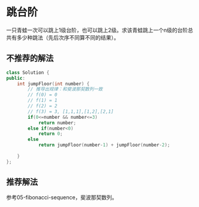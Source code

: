 # 跳台阶

一只青蛙一次可以跳上1级台阶，也可以跳上2级。求该青蛙跳上一个n级的台阶总共有多少种跳法（先后次序不同算不同的结果）。

## 不推荐的解法

```cpp
class Solution {
public:
    int jumpFloor(int number) {
        // 推导出规律：和斐波那契数列一致
        // f(0) = 0
        // f(1) = 1
        // f(2) = 2
        // f(3) = 3, [1,1,1],[1,2],[2,1]
        if(0<=number && number<=3)
            return number;
        else if(number<0)
            return 0;
        else
            return jumpFloor(number-1) + jumpFloor(number-2);
        
    }
};
```

## 推荐解法

参考05-fibonacci-sequence，斐波那契数列。

